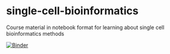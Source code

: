 # single-cell-bioinformatics
Course material in notebook format for learning about single cell bioinformatics methods

[![Binder](http://mybinder.org/badge.svg)](http://mybinder.org/repo/YeoLab/single-cell-bioinformatics)
